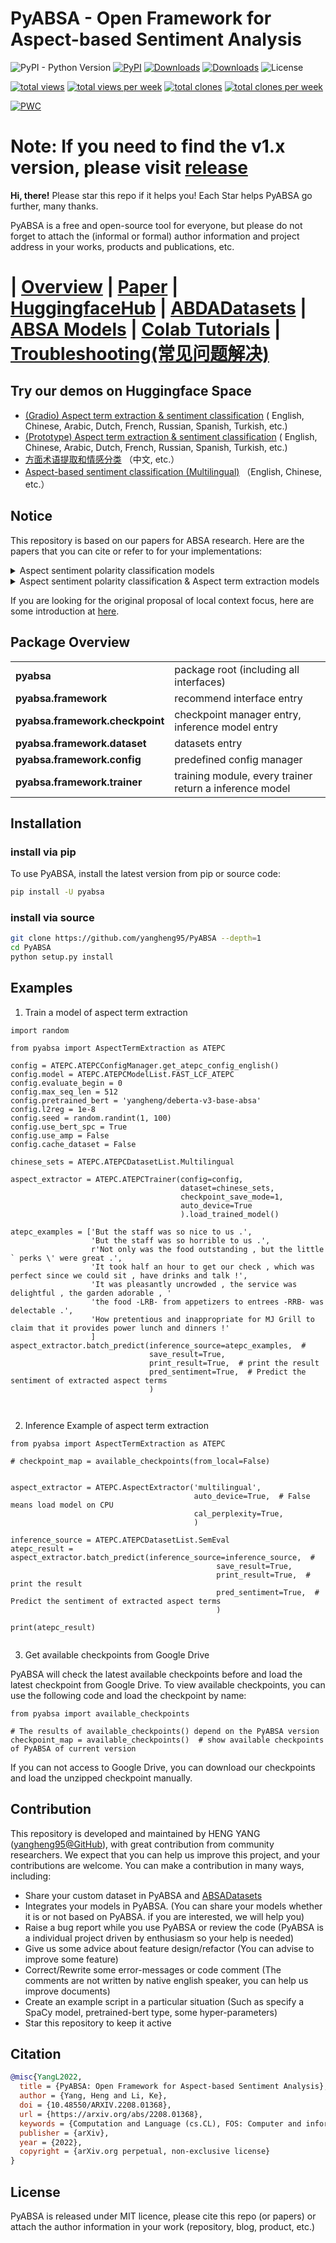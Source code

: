 # PyABSA - Open Framework for Aspect-based Sentiment Analysis

![PyPI - Python Version](https://img.shields.io/badge/python-3.6-blue.svg)
[![PyPI](https://img.shields.io/pypi/v/pyabsa)](https://pypi.org/project/pyabsa/)
[![Downloads](https://pepy.tech/badge/pyabsa)](https://pepy.tech/project/pyabsa)
[![Downloads](https://pepy.tech/badge/pyabsa/month)](https://pepy.tech/project/pyabsa)
![License](https://img.shields.io/pypi/l/pyabsa?logo=PyABSA)

[![total views](https://raw.githubusercontent.com/yangheng95/PyABSA/traffic/total_views.svg)](https://github.com/yangheng95/PyABSA/tree/traffic#-total-traffic-data-badge)
[![total views per week](https://raw.githubusercontent.com/yangheng95/PyABSA/traffic/total_views_per_week.svg)](https://github.com/yangheng95/PyABSA/tree/traffic#-total-traffic-data-badge)
[![total clones](https://raw.githubusercontent.com/yangheng95/PyABSA/traffic/total_clones.svg)](https://github.com/yangheng95/PyABSA/tree/traffic#-total-traffic-data-badge)
[![total clones per week](https://raw.githubusercontent.com/yangheng95/PyABSA/traffic/total_clones_per_week.svg)](https://github.com/yangheng95/PyABSA/tree/traffic#-total-traffic-data-badge)

[![PWC](https://img.shields.io/endpoint.svg?url=https://paperswithcode.com/badge/back-to-reality-leveraging-pattern-driven/aspect-based-sentiment-analysis-on-semeval)](https://paperswithcode.com/sota/aspect-based-sentiment-analysis-on-semeval?p=back-to-reality-leveraging-pattern-driven)

# Note: If you need to find the v1.x version, please visit [release](https://github.com/yangheng95/PyABSA/tree/release)

**Hi, there!** Please star this repo if it helps you! Each Star helps PyABSA go further, many thanks.

PyABSA is a free and open-source tool for everyone, but please do not forget to attach the (informal or formal) author
information and project address in your works, products and publications, etc.

# | [Overview](./README.MD) | [Paper](https://arxiv.org/abs/2208.01368) | [HuggingfaceHub](https://huggingface.co/yangheng) | [ABDADatasets](readme/dataset_readme.md) | [ABSA Models](readme/model_readme.md) | [Colab Tutorials](readme/tutorial_readme.md) | [Troubleshooting(常见问题解决)](https://github.com/yangheng95/PyABSA/issues/189)

## Try our demos on Huggingface Space

- [(Gradio) Aspect term extraction & sentiment classification](https://huggingface.co/spaces/Gradio-Blocks/Multilingual-Aspect-Based-Sentiment-Analysis) (
  English,
  Chinese, Arabic, Dutch, French, Russian, Spanish, Turkish, etc.)
- [(Prototype) Aspect term extraction & sentiment classification](https://huggingface.co/spaces/yangheng/PyABSA-ATEPC) (
  English,
  Chinese, Arabic, Dutch, French, Russian, Spanish, Turkish, etc.)
- [方面术语提取和情感分类](https://huggingface.co/spaces/yangheng/PyABSA-ATEPC-Chinese) （中文, etc.）
- [Aspect-based sentiment classification (Multilingual)](https://huggingface.co/spaces/yangheng/PyABSA-APC) （English,
  Chinese, etc.）

## Notice

This repository is based on our papers for ABSA research. Here are the papers that you can cite or refer to for your
implementations:

<details>
<summary>
Aspect sentiment polarity classification models
</summary>

1. [Back to Reality: Leveraging Pattern-driven Modeling to Enable Affordable Sentiment Dependency Learning](https://arxiv.org/abs/2110.08604) (
   e.g., Fast-LSA, 2020)
2. [Learning for target-dependent sentiment based on local context-aware embedding](https://link.springer.com/article/10.1007/s11227-021-04047-1) (
   e.g., LCA-Net, 2020)
3. [LCF: A Local Context Focus Mechanism for Aspect-Based Sentiment Classification](https://www.mdpi.com/2076-3417/9/16/3389) (
   e.g., LCF-BERT, 2019)

</details>

<details>
<summary>
Aspect sentiment polarity classification & Aspect term extraction models
</summary>

1. [A multi-task learning model for Chinese-oriented aspect polarity classification and aspect term extraction](https://www.sciencedirect.com/science/article/pii/S0925231220312534)] (
   e.g., Fast-LCF-ATEPC, 2020)
2. [(Arxiv) A multi-task learning model for Chinese-oriented aspect polarity classification and aspect term extraction](https://arxiv.org/pdf/1912.07976.pdf)

</details>

If you are looking for the original proposal of local context focus, here are some introduction at
[here](https://github.com/yangheng95/PyABSA/tree/release/demos/documents).

## Package Overview

<table>
<tr>
    <td><b> pyabsa </b></td>
    <td> package root (including all interfaces) </td>
</tr>
<tr>
    <td><b> pyabsa.framework </b></td>
    <td> recommend interface entry</td>
</tr>
<tr>
    <td><b> pyabsa.framework.checkpoint </b></td>
    <td> checkpoint manager entry, inference model entry</td>
</tr>
<tr>
    <td><b> pyabsa.framework.dataset </b></td>
    <td> datasets entry </td>
</tr>
<tr>
    <td><b> pyabsa.framework.config </b></td>
    <td> predefined config manager </td>
</tr>
<tr>
    <td><b> pyabsa.framework.trainer </b></td>
    <td> training module, every trainer return a inference model </td>
</tr>
</table>

## Installation

### install via pip

To use PyABSA, install the latest version from pip or source code:

```bash
pip install -U pyabsa
```

### install via source

```bash
git clone https://github.com/yangheng95/PyABSA --depth=1
cd PyABSA 
python setup.py install
```

## Examples

1. Train a model of aspect term extraction

```python3
import random

from pyabsa import AspectTermExtraction as ATEPC

config = ATEPC.ATEPCConfigManager.get_atepc_config_english()
config.model = ATEPC.ATEPCModelList.FAST_LCF_ATEPC
config.evaluate_begin = 0
config.max_seq_len = 512
config.pretrained_bert = 'yangheng/deberta-v3-base-absa'
config.l2reg = 1e-8
config.seed = random.randint(1, 100)
config.use_bert_spc = True
config.use_amp = False
config.cache_dataset = False

chinese_sets = ATEPC.ATEPCDatasetList.Multilingual

aspect_extractor = ATEPC.ATEPCTrainer(config=config,
                                      dataset=chinese_sets,
                                      checkpoint_save_mode=1,
                                      auto_device=True
                                      ).load_trained_model()

atepc_examples = ['But the staff was so nice to us .',
                  'But the staff was so horrible to us .',
                  r'Not only was the food outstanding , but the little ` perks \' were great .',
                  'It took half an hour to get our check , which was perfect since we could sit , have drinks and talk !',
                  'It was pleasantly uncrowded , the service was delightful , the garden adorable , '
                  'the food -LRB- from appetizers to entrees -RRB- was delectable .',
                  'How pretentious and inappropriate for MJ Grill to claim that it provides power lunch and dinners !'
                  ]
aspect_extractor.batch_predict(inference_source=atepc_examples,  #
                               save_result=True,
                               print_result=True,  # print the result
                               pred_sentiment=True,  # Predict the sentiment of extracted aspect terms
                               )



```

2. Inference Example of aspect term extraction

```python3
from pyabsa import AspectTermExtraction as ATEPC

# checkpoint_map = available_checkpoints(from_local=False)


aspect_extractor = ATEPC.AspectExtractor('multilingual',
                                         auto_device=True,  # False means load model on CPU
                                         cal_perplexity=True,
                                         )

inference_source = ATEPC.ATEPCDatasetList.SemEval
atepc_result = aspect_extractor.batch_predict(inference_source=inference_source,  #
                                              save_result=True,
                                              print_result=True,  # print the result
                                              pred_sentiment=True,  # Predict the sentiment of extracted aspect terms
                                              )

print(atepc_result)


```

3. Get available checkpoints from Google Drive

PyABSA will check the latest available checkpoints before and load the latest checkpoint from Google Drive. To view
available checkpoints, you can use the following code and load the checkpoint by name:

```python3
from pyabsa import available_checkpoints

# The results of available_checkpoints() depend on the PyABSA version
checkpoint_map = available_checkpoints()  # show available checkpoints of PyABSA of current version 
```

If you can not access to Google Drive, you can download our checkpoints and load the unzipped checkpoint manually.

## Contribution

This repository is developed and maintained by HENG YANG ([yangheng95@GitHub](https://github.com/yangheng95)),
with great contribution from community researchers.
We expect that you can help us improve this project, and your contributions are welcome. You can make a contribution in
many ways, including:

- Share your custom dataset in PyABSA and [ABSADatasets](https://github.com/yangheng95/ABSADatasets)
- Integrates your models in PyABSA. (You can share your models whether it is or not based on PyABSA. if you are
  interested, we will help you)
- Raise a bug report while you use PyABSA or review the code (PyABSA is a individual project driven by enthusiasm so
  your help is needed)
- Give us some advice about feature design/refactor (You can advise to improve some feature)
- Correct/Rewrite some error-messages or code comment (The comments are not written by native english speaker, you can
  help us improve documents)
- Create an example script in a particular situation (Such as specify a SpaCy model, pretrained-bert type, some
  hyper-parameters)
- Star this repository to keep it active

## Citation

```bibtex
@misc{YangL2022,
  title = {PyABSA: Open Framework for Aspect-based Sentiment Analysis},
  author = {Yang, Heng and Li, Ke},
  doi = {10.48550/ARXIV.2208.01368},
  url = {https://arxiv.org/abs/2208.01368},
  keywords = {Computation and Language (cs.CL), FOS: Computer and information sciences, FOS: Computer and information sciences},
  publisher = {arXiv},
  year = {2022},
  copyright = {arXiv.org perpetual, non-exclusive license}
}
```

## License

PyABSA is released under MIT licence, please cite this repo (or papers) or attach the author information in your work
(repository, blog, product, etc.)
